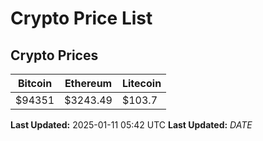# Crypto Price List

## Crypto Prices
| Bitcoin | Ethereum | Litecoin |
| ------- | -------- | -------- |
| $94351 | $3243.49 | $103.7 |
**Last Updated:** 2025-01-11 05:42 UTC
**Last Updated:** $DATE$
